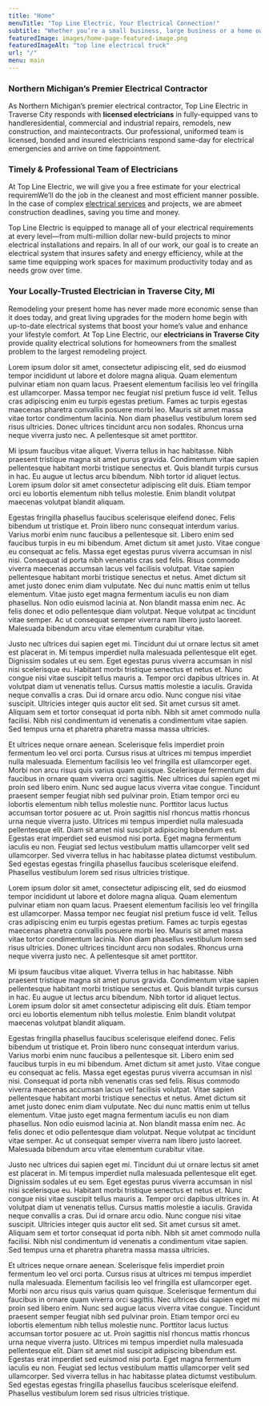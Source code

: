 ```yaml
---
title: "Home"
menuTitle: "Top Line Electric, Your Electrical Connection!"
subtitle: "Whether you’re a small business, large business or a home owner, we can offer you a professional electrical service experience suited to your individual needs."
featuredImage: images/home-page-featured-image.png
featuredImageAlt: "top line electrical truck"
url: "/"
menu: main
---
```

       
<!-- # Top Line Electric, Your Electrical Connection!
  
## Whether you’re a small business, large business or a home owner, we can offer you a professional electrical service experience suited to your individual needs. -->

### Northern Michigan’s Premier Electrical Contractor
          
          
As Northern Michigan’s premier electrical contractor, Top Line Electric in Traverse City responds with **licensed electricians** in fully-equipped vans to handleresidential, commercial and industrial repairs, remodels, new construction, and maintecontracts. Our professional, uniformed team is licensed, bonded and insured electricians respond same-day for electrical emergencies and arrive on time fappointment.
          
### Timely & Professional Team of Electricians
          
          
At Top Line Electric, we will give you a free estimate for your electrical requiremWe’ll do the job in the cleanest and most efficient manner possible. In the case of complex <a title="Electrical Services" href="https://toplineelectrelectrical-services-traverse-city/">electrical services</a> and projects, we are abmeet construction deadlines, saving you time and money.
          
          
          
Top Line Electric is equipped to manage all of your electrical requirements at every level—from multi-million dollar new-build projects to minor electrical installations and repairs. In all of our work, our goal is to create an electrical system that insures safety and energy efficiency, while at the same time equipping work spaces for maximum productivity today and as needs grow over time.
          
          
          
### Your Locally-Trusted Electrician in Traverse City, MI
        
          
          
Remodeling your present home has never made more economic sense than it does today, and great living upgrades for the modern home begin with up-to-date electrical systems that boost your home’s value and enhance your lifestyle comfort. At Top Line Electric, our **electricians in Traverse City** provide quality electrical solutions for homeowners from the smallest problem to the largest remodeling project.
        



Lorem ipsum dolor sit amet, consectetur adipiscing elit, sed do eiusmod tempor incididunt ut labore et dolore magna aliqua. Quam elementum pulvinar etiam non quam lacus. Praesent elementum facilisis leo vel fringilla est ullamcorper. Massa tempor nec feugiat nisl pretium fusce id velit. Tellus cras adipiscing enim eu turpis egestas pretium. Fames ac turpis egestas maecenas pharetra convallis posuere morbi leo. Mauris sit amet massa vitae tortor condimentum lacinia. Non diam phasellus vestibulum lorem sed risus ultricies. Donec ultrices tincidunt arcu non sodales. Rhoncus urna neque viverra justo nec. A pellentesque sit amet porttitor.

Mi ipsum faucibus vitae aliquet. Viverra tellus in hac habitasse. Nibh praesent tristique magna sit amet purus gravida. Condimentum vitae sapien pellentesque habitant morbi tristique senectus et. Quis blandit turpis cursus in hac. Eu augue ut lectus arcu bibendum. Nibh tortor id aliquet lectus. Lorem ipsum dolor sit amet consectetur adipiscing elit duis. Etiam tempor orci eu lobortis elementum nibh tellus molestie. Enim blandit volutpat maecenas volutpat blandit aliquam.

Egestas fringilla phasellus faucibus scelerisque eleifend donec. Felis bibendum ut tristique et. Proin libero nunc consequat interdum varius. Varius morbi enim nunc faucibus a pellentesque sit. Libero enim sed faucibus turpis in eu mi bibendum. Amet dictum sit amet justo. Vitae congue eu consequat ac felis. Massa eget egestas purus viverra accumsan in nisl nisi. Consequat id porta nibh venenatis cras sed felis. Risus commodo viverra maecenas accumsan lacus vel facilisis volutpat. Vitae sapien pellentesque habitant morbi tristique senectus et netus. Amet dictum sit amet justo donec enim diam vulputate. Nec dui nunc mattis enim ut tellus elementum. Vitae justo eget magna fermentum iaculis eu non diam phasellus. Non odio euismod lacinia at. Non blandit massa enim nec. Ac felis donec et odio pellentesque diam volutpat. Neque volutpat ac tincidunt vitae semper. Ac ut consequat semper viverra nam libero justo laoreet. Malesuada bibendum arcu vitae elementum curabitur vitae.

Justo nec ultrices dui sapien eget mi. Tincidunt dui ut ornare lectus sit amet est placerat in. Mi tempus imperdiet nulla malesuada pellentesque elit eget. Dignissim sodales ut eu sem. Eget egestas purus viverra accumsan in nisl nisi scelerisque eu. Habitant morbi tristique senectus et netus et. Nunc congue nisi vitae suscipit tellus mauris a. Tempor orci dapibus ultrices in. At volutpat diam ut venenatis tellus. Cursus mattis molestie a iaculis. Gravida neque convallis a cras. Dui id ornare arcu odio. Nunc congue nisi vitae suscipit. Ultricies integer quis auctor elit sed. Sit amet cursus sit amet. Aliquam sem et tortor consequat id porta nibh. Nibh sit amet commodo nulla facilisi. Nibh nisl condimentum id venenatis a condimentum vitae sapien. Sed tempus urna et pharetra pharetra massa massa ultricies.

Et ultrices neque ornare aenean. Scelerisque felis imperdiet proin fermentum leo vel orci porta. Cursus risus at ultrices mi tempus imperdiet nulla malesuada. Elementum facilisis leo vel fringilla est ullamcorper eget. Morbi non arcu risus quis varius quam quisque. Scelerisque fermentum dui faucibus in ornare quam viverra orci sagittis. Nec ultrices dui sapien eget mi proin sed libero enim. Nunc sed augue lacus viverra vitae congue. Tincidunt praesent semper feugiat nibh sed pulvinar proin. Etiam tempor orci eu lobortis elementum nibh tellus molestie nunc. Porttitor lacus luctus accumsan tortor posuere ac ut. Proin sagittis nisl rhoncus mattis rhoncus urna neque viverra justo. Ultrices mi tempus imperdiet nulla malesuada pellentesque elit. Diam sit amet nisl suscipit adipiscing bibendum est. Egestas erat imperdiet sed euismod nisi porta. Eget magna fermentum iaculis eu non. Feugiat sed lectus vestibulum mattis ullamcorper velit sed ullamcorper. Sed viverra tellus in hac habitasse platea dictumst vestibulum. Sed egestas egestas fringilla phasellus faucibus scelerisque eleifend. Phasellus vestibulum lorem sed risus ultricies tristique.

Lorem ipsum dolor sit amet, consectetur adipiscing elit, sed do eiusmod tempor incididunt ut labore et dolore magna aliqua. Quam elementum pulvinar etiam non quam lacus. Praesent elementum facilisis leo vel fringilla est ullamcorper. Massa tempor nec feugiat nisl pretium fusce id velit. Tellus cras adipiscing enim eu turpis egestas pretium. Fames ac turpis egestas maecenas pharetra convallis posuere morbi leo. Mauris sit amet massa vitae tortor condimentum lacinia. Non diam phasellus vestibulum lorem sed risus ultricies. Donec ultrices tincidunt arcu non sodales. Rhoncus urna neque viverra justo nec. A pellentesque sit amet porttitor.

Mi ipsum faucibus vitae aliquet. Viverra tellus in hac habitasse. Nibh praesent tristique magna sit amet purus gravida. Condimentum vitae sapien pellentesque habitant morbi tristique senectus et. Quis blandit turpis cursus in hac. Eu augue ut lectus arcu bibendum. Nibh tortor id aliquet lectus. Lorem ipsum dolor sit amet consectetur adipiscing elit duis. Etiam tempor orci eu lobortis elementum nibh tellus molestie. Enim blandit volutpat maecenas volutpat blandit aliquam.

Egestas fringilla phasellus faucibus scelerisque eleifend donec. Felis bibendum ut tristique et. Proin libero nunc consequat interdum varius. Varius morbi enim nunc faucibus a pellentesque sit. Libero enim sed faucibus turpis in eu mi bibendum. Amet dictum sit amet justo. Vitae congue eu consequat ac felis. Massa eget egestas purus viverra accumsan in nisl nisi. Consequat id porta nibh venenatis cras sed felis. Risus commodo viverra maecenas accumsan lacus vel facilisis volutpat. Vitae sapien pellentesque habitant morbi tristique senectus et netus. Amet dictum sit amet justo donec enim diam vulputate. Nec dui nunc mattis enim ut tellus elementum. Vitae justo eget magna fermentum iaculis eu non diam phasellus. Non odio euismod lacinia at. Non blandit massa enim nec. Ac felis donec et odio pellentesque diam volutpat. Neque volutpat ac tincidunt vitae semper. Ac ut consequat semper viverra nam libero justo laoreet. Malesuada bibendum arcu vitae elementum curabitur vitae.

Justo nec ultrices dui sapien eget mi. Tincidunt dui ut ornare lectus sit amet est placerat in. Mi tempus imperdiet nulla malesuada pellentesque elit eget. Dignissim sodales ut eu sem. Eget egestas purus viverra accumsan in nisl nisi scelerisque eu. Habitant morbi tristique senectus et netus et. Nunc congue nisi vitae suscipit tellus mauris a. Tempor orci dapibus ultrices in. At volutpat diam ut venenatis tellus. Cursus mattis molestie a iaculis. Gravida neque convallis a cras. Dui id ornare arcu odio. Nunc congue nisi vitae suscipit. Ultricies integer quis auctor elit sed. Sit amet cursus sit amet. Aliquam sem et tortor consequat id porta nibh. Nibh sit amet commodo nulla facilisi. Nibh nisl condimentum id venenatis a condimentum vitae sapien. Sed tempus urna et pharetra pharetra massa massa ultricies.

Et ultrices neque ornare aenean. Scelerisque felis imperdiet proin fermentum leo vel orci porta. Cursus risus at ultrices mi tempus imperdiet nulla malesuada. Elementum facilisis leo vel fringilla est ullamcorper eget. Morbi non arcu risus quis varius quam quisque. Scelerisque fermentum dui faucibus in ornare quam viverra orci sagittis. Nec ultrices dui sapien eget mi proin sed libero enim. Nunc sed augue lacus viverra vitae congue. Tincidunt praesent semper feugiat nibh sed pulvinar proin. Etiam tempor orci eu lobortis elementum nibh tellus molestie nunc. Porttitor lacus luctus accumsan tortor posuere ac ut. Proin sagittis nisl rhoncus mattis rhoncus urna neque viverra justo. Ultrices mi tempus imperdiet nulla malesuada pellentesque elit. Diam sit amet nisl suscipit adipiscing bibendum est. Egestas erat imperdiet sed euismod nisi porta. Eget magna fermentum iaculis eu non. Feugiat sed lectus vestibulum mattis ullamcorper velit sed ullamcorper. Sed viverra tellus in hac habitasse platea dictumst vestibulum. Sed egestas egestas fringilla phasellus faucibus scelerisque eleifend. Phasellus vestibulum lorem sed risus ultricies tristique.